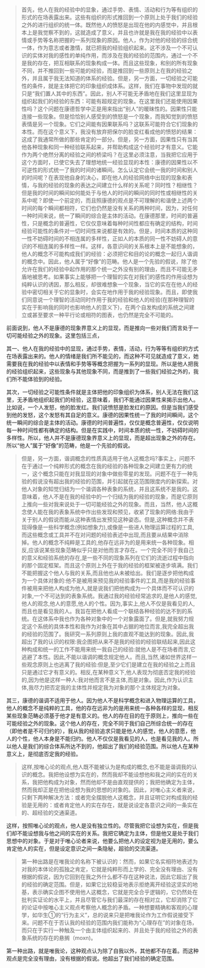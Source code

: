 <blockquote data-pid="E2Ue4LiE">首先，他人在我的经验中的显象，通过手势、表情、活动和行为等有组织的形式的在场表露出来。这些有组织的形式推回到一个原则上处于我们的经验之外的进行组织的统一体。既然他人的愤怒是出现在他的内感觉中，并且根本上是我觉察不到的，这就造成了意义，并且也许就是我在我的经验中以表情或手势等名称把握的一系列现象的原因。他人，作为对他的经验的综合统一体，作为意志或者激情，就已把我的经验组织起来。这不涉及一个不可认识的实体对我的感性的单纯作用，而涉及在我的经验的范围内，通过一个不是我的存在，把互相联系的现象构成一体。而且这些现象，和别的所有现象不同，并不推回到一些可能的经验，而是推回到一些原则上在我的经验之外，并且属于我无法知道的体系的经验。但是，另一方面，一切经验之可能性的条件，就是主体把它的印象组织成体系。这样，我们在事物中发现的就只是“我们置人其中的东西”。因此，别人不可能无矛盾地在我们这里显现为组织起我们的经验的东西：可能有超规定的现象。在这里我们还能使用因果性吗？这个问题在康德哲学中正是用来指出“别人”的暖昧性的。因果性只能连接一些现象。但是恰恰别人感受到的愤怒是一个现象，而我知觉到的愤怒表情是另一个现象。它们之间能有因果联系吗？这联系可能符合它们现象的本性。而在这个意义下，我没有放弃把保尔的脸变红看成他的愤怒的结果：这成了我通常所做的那些肯定的一部分。但是，另一方面，因果性只有当其他各种现象和同一种经验联系起来，并帮助构成这个经验时才有意义。它能作为两个绝然分离的经验之间的桥梁吗？在这里必须注意，当我把它应用于这个方面时，已使它失去了理想地统一经验显现的本性：康德的因果性以不可逆性的形式统一了我的时间的诸瞬间。怎么认定它会统一我的时间和别人的时间呢？在表现他自身的决心，即在他人的经验网络中出现的现象和表情，与我的经验的现象的表达之间建立什么样的关系呢？同时性？相继性？但是我的时间的瞬间如何能处于与他人的时间的瞬间的同时性或相继性的关系中呢？即使一个前定的，而且照康德的观点是不可理解的和谐使上述两个时间的每个瞬间都相符，它们也仍然是没有关系的两种时间，因为，对任何一种时间来说，统一了瞬间的综合是主体的活动。在康德那里，时间的普遍性，只是概念的普遍性，它仅仅意味着每种时间性都应有确定的结构，时间经验可能性的条件对一切时间性来说都是有效的。但是，时间本质的这种同一性不妨碍时间的不相连属的多样性，正如人的本质的同一性不妨碍人的意识的不相连属的多样性一样。这样，各意识间的关系根本上是不能想象的，他人的概念不可能构成我们的经验：必须把它和目的论的概念一起归人谐调的概念中。因此，他人属于“好像”的范畴。他人是一个先验的假说，除了他允许在我们的经验中起作用的那个统一之外没有别的理由，而且不可能无矛盾地被思考。如果事实上能够把一个理智的实在对我们的感性的作用设想为纯粹认识的诱因，那么相反，却很难想象一个现象，当它的实在在他人的经验中密切相关于它的显象时，会实在地作用于我的经验现象。而且，即使我们同意说一个理智的活动同时作用于我的经验和他人的经验(在那种理智的实在于影响我的同时也影响他人的意义下)，在两个自发构成的系统之间建立或甚至要求一种平行论或相符的图表，也仍然是完全不可能的。</blockquote><p data-pid="2agp_IVl">前面说到，他人不是康德的现象界意义上的显现，而是推向一些对我们而言处于一切可能经验之外的现象。这里包括三点，</p><p data-pid="qRRgbFzA">其一、他人在我的经验中的显现，通过手势，表情，活动，行为等等有组织的方式在场表露出来的。他人的情绪是我们所不能见的，而这种不可见就造成了意义，她需要我在我的经验中以表情和手势等等概念把握为一系列的显现。所以是他人把我的经验组织起来，这些现象与其他现象不同，而是推到了一些我们经验之外的，我们所不能体验到的经验。</p><p data-pid="GTY1oXLy">其次，一切经验之可能性条件就是主体把他的印象组织为体系，别人无法在我们这里，无矛盾地组织起我们的经验，这意味着，我们不能通过因果性来揭示出他人。比如说，一个人发怒，他的脸发红。我们说愤怒是脸发红的原因。但是当我们感受到他的发怒，这个发怒有其自足的意义。康德的因果性统一了我的时间瞬间，这个统一瞬间的综合是主体的活动。康德的时间普遍性，仅仅是概念普遍性，仅仅说明每一种时间性都有确定的结构。但是在实践中，时间本质的统一性，不妨碍时间的多样性。所以，他人并不是康德现象界意义上的显现，而是超出现象之外的存在。所以“他人”属于“好像”的范畴，他是一个先验的假说。</p><blockquote data-pid="mpkaiD32">但是，另一方面，谐调概念的性质真适用于他人这概念吗?事实上，问题不在于通过一个纯粹形式的概念在我的经验的各种现象之间建立更有力的统一，这个概念只能在对我显现的对象中做些零星的发现。问题不在于一种先验的假说没有超出我的经验的范围，并引起就在这范围限度内的新探索。对他人对象的知觉归结为一个谐调各种表象的系统，并且这系统不是我的。这意味着，他人不是在我的经验中的一个归结为我的经验的现象，而是它原则上推向一些对我来说处于一切可能经验之外的现象。而且，当然，他人这概念使人能在我的表象系统中作出些发现和预见，收紧了现象的网络:我由于关于别人的假说而能从这种表情出发预见这种姿态。但是,这种概念并不表现得像是一些科学概念(例如想象力),或像是一些进人物理运算过程的工具,而这些概念或工具并不在对问题的经验表述中出现,而且要从结果中消除掉。他人的概念不纯粹是工具的,他存在远非为的是用来统一各种现象。相反,应该说某些现象范畴似乎只是对他而言才存在。一个完全不同于我自己的意义和经验系统的存在,是一些不同的现象系列在它们的流逝过程中指向的那个固定框架。而且这个原则上外在于我的经验的框架被逐步填满。我们不能把握这个他人与我的关系,而且他也从未被给出。我们是逐步把他构成为一个具体对象的:他不是被用来预见我的经验事件的工具,而是我的经验事件被用来把他人构成为他人,就是说我们把他构成为一个具体而不可认识的对象,一个不可达到的表象系统。我通过我的经验经常追求的,是他人的感觉,他人的观念,他人的意愿,他人的个性。因为,事实上,他人不仅是我看见的人,而且也是看见我的人。我旨在把他人看成一个联结各种经验的达不到的系统。在这体系中我也作为各种对象中的一个对象露面了。但是,就我努力规定这个系统的具体本性和我作为对象在其中占据的地位而言,我完全超出我的经验的范围了。我研究一系列原则上我的直观不能达到的现象。因此,我超出了我的认识的权限:我企图把从来不是我的经验的经验联结起来,因此这种构成和统一的工作不能用来统一我自己的经验:就他人是不在场者而言,它逃避了本性。因此,不能以谐调的概念规定他人。而且,当然,诸如世界这样一些观念原则上也逃离了我的经验:但是,至少它们是建立在我的经验之上而且只是通过它才有意义的。相反,在某种意义下,他人表现为彻底否定我的经验的,因为他是这样一种人:我对他而言不是主体,而是对象。因此,作为认识主体,我尽力把否定我的主体性并规定我为对象的那个主体规定为对象。</blockquote><p data-pid="mnuHBWCX">其三，康德的谐调不适用于他人。因为他人不是科学概念和进入物理运算的工具，他人的概念不是纯粹的工具，他的存在远非为的是用来统一各种各样的显现，相反某些现象范畴必须基于他才是有意义的。他人的存在目的在于原则上，推向一些在可能经验之外的现象。这个他人的存在，完全不同于我们自己所综合统一的存在（即他者是不可归约的），我从我的经验追求只能是他人的感觉，他人的意愿，他人的个性，他人本身是不能归约。他人不仅仅是我看见的人，也是看见我的人。所以他人是我们的综合体系所达不到的，他超出了我们的经验范围。所以他人在某种意义上，是彻底否定我的经验。</p><blockquote data-pid="27SX-8VQ">这样,按唯心论的观点,他人既不能被认为是构成的概念,也不能是谐调我的认识的概念。我把他设想为实在的，然而我却不能设想他和我之间的实在的关系，我把他构成为对象，然而他却不是由直观提供的；我把他确定为主体，然而我却正是在把他设想为我的思想的对象的。因此，对唯心主义者来说，只剩下两种解决方法：或者完全摆脱他人这概念，并且证明它对构成我的经验是无用的：或者肯定他人的实在存在，就是说设定各意识之间的一条实在的、超经验的交通渠道。</blockquote><p data-pid="uQeaTHVO">这样，按照唯心论的观点，他人是没有独立性的。尽管我把它设想为实在，但是我们却不能设想我与他之间的实在的关系。我把它确定为主体，但是他又是处于我们思想中的对象。于是对于唯心论者来说，他要么把他人的设定视为是无用的，要么肯定他人的实在，但是设定意识之间一条隐秘，超验的交流渠道。</p><blockquote data-pid="pJksA6jf">第一种出路是在唯我论的名称下被认识的：然而，如果它名实相符地表述为对我的本体论的孤独之肯定，它就是纯粹形而上学的、完全没有理由、没有根据的假说，因为它回到在我之外什么都不存在这种说法，因此它超出了我的经验的确定范围。但是，如果它比较稳妥地表示拒绝离开经验这坚实的地基，表示确实企图不使用他人这概念，它就是完全合乎逻辑的，它仍然处在批判实证论的水平上，并且尽管它与我们最深的存在相对立，它却消除了它的论证中按唯心主义观点考察他人概念的矛盾。一种想要精确和客观的心理学，如华生①的“行为主义”，总的说来只是把唯我论作为工作假说接受下来。问题不在于否认我的经验的范围内我们能称为“心理存在”的对象在场，而只在于实行一种触及一个由主体组织起来的、并且处于我的经验之外的表象系统的存在的悬搁（moxn)。</blockquote><p data-pid="AKZiEoWL">第一种出路，就是唯我论，这种观点认为除了自我以外，其他都不存在着。而这种观点是完全没有理由，没有根据的假说。他超出了我们经验的确定范围。</p><p></p>
